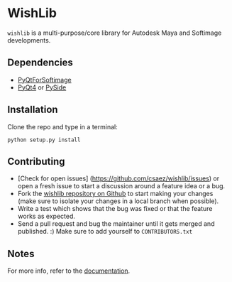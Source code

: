 WishLib
=======
`wishlib` is a multi-purpose/core library for Autodesk Maya and Softimage developments.

Dependencies
-------------
- [PyQtForSoftimage](http://github.com/caron/PyQtForSoftimage)
- [PyQt4](http://www.riverbankcomputing.co.uk/software/pyqt) or
[PySide](http://www.pyside.org)

Installation
------------
Clone the repo and type in a terminal:

    python setup.py install

Contributing
------------

- [Check for open issues] (https://github.com/csaez/wishlib/issues) or open
a fresh issue to start a discussion around a feature idea or a bug.
- Fork the [wishlib repository on Github](https://github.com/csaez/wishlib)
to start making your changes (make sure to isolate your changes in a local branch when possible).
- Write a test which shows that the bug was fixed or that the feature works
as expected.
- Send a pull request and bug the maintainer until it gets merged and
published. :) Make sure to add yourself to `CONTRIBUTORS.txt`

Notes
-----
For more info, refer to the [documentation](http://github.com/csaez/wishlib/wiki).
